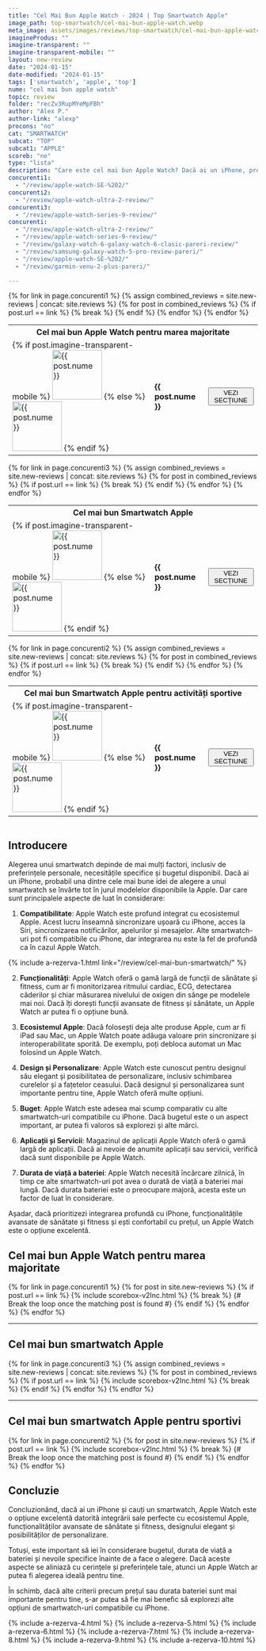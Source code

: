 ```yaml
---
title: "Cel Mai Bun Apple Watch - 2024 | Top Smartwatch Apple"
image_path: top-smartwatch/cel-mai-bun-apple-watch.webp
meta_image: assets/images/reviews/top-smartwatch/cel-mai-bun-apple-watch.webp
imagineProdus: ""
imagine-transparent: ""
imagine-transparent-mobile: ""
layout: new-review
date: "2024-01-15"
date-modified: "2024-01-15"
tags: ['smartwatch', 'apple', 'top']
nume: "cel mai bun apple watch"
topic: review
folder: "recZv3RupMYeMpFBh"
author: "Alex P."
author-link: "alexp"
procons: "no"
cat: "SMARTWATCH"
subcat: "TOP"
subcat1: "APPLE"
scoreb: "no"
type: "lista"
description: "Care este cel mai bun Apple Watch? Dacă ai un iPhone, probabil una dintre cele mai bune idei de alegere a unui smartwatch se învârte tot în jurul modelelor disponibile la Apple."
concurenti1:
  - "/review/apple-watch-SE-%202/"
concurenti2:
  - "/review/apple-watch-ultra-2-review/"
concurenti3:
  - "/review/apple-watch-series-9-review/"
concurenti:
  - "/review/apple-watch-ultra-2-review/"
  - "/review/apple-watch-series-9-review/"
  - "/review/galaxy-watch-6-galaxy-watch-6-clasic-pareri-review/"
  - "/review/samsung-galaxy-watch-5-pro-review-pareri/"
  - "/review/apple-watch-SE-%202/"
  - "/review/garmin-venu-2-plus-pareri/"

---
```


<div class="tabel-top">
<table style="display: inline-table;">
  <tr>
    <th colspan="3">Cel mai bun Apple Watch pentru marea majoritate</th>
  </tr>
  {% for link in page.concurenti1 %}
    {% assign combined_reviews = site.new-reviews | concat: site.reviews %}
    {% for post in combined_reviews %}
      {% if post.url == link %}
        <tr>
          <td>
          {% if post.imagine-transparent-mobile %}
          <img src="{{ post.imagine-transparent-mobile}}" width="100" height="100" alt="{{ post.nume }}">
          {% else %}
          <img src="{{ post.imagineProdus }}" width="100" height="100" alt="{{ post.nume }}">
          {% endif %}
          </td>
          <td><strong>{{ post.nume }}</strong></td>
          <td><a href="#{{post.nume | split: " " | join: '-'}}"><button class="attention">VEZI SECȚIUNE</button></a></td>
        </tr>
        {% break %} <!-- Break the loop once the matching post is found -->
      {% endif %}
    {% endfor %}
  {% endfor %}
</table>
</div>

<div class="tabel-top">
<table style="display: inline-table;">
  <tr>
    <th colspan="3">Cel mai bun Smartwatch Apple</th>
  </tr>
  {% for link in page.concurenti3 %}
    {% assign combined_reviews = site.new-reviews | concat: site.reviews %}
    {% for post in combined_reviews %}
      {% if post.url == link %}
        <tr>
          <td>
          {% if post.imagine-transparent-mobile %}
          <img src="{{ post.imagine-transparent-mobile}}" width="100" height="100" alt="{{ post.nume }}">
          {% else %}
          <img src="{{ post.imagineProdus }}" width="100" height="100" alt="{{ post.nume }}">
          {% endif %}
          </td>
          <td><strong>{{ post.nume }}</strong></td>
          <td><a href="#{{post.nume | split: " " | join: '-'}}"><button class="attention">VEZI SECȚIUNE</button></a></td>
        </tr>
        {% break %} <!-- Break the loop once the matching post is found -->
      {% endif %}
    {% endfor %}
  {% endfor %}
</table>
</div>

<div class="tabel-top">
<table style="display: inline-table;">
  <tr>
    <th colspan="3">Cel mai bun Smartwatch Apple pentru activități sportive</th>
  </tr>
  {% for link in page.concurenti2 %}
    {% assign combined_reviews = site.new-reviews | concat: site.reviews %}
    {% for post in combined_reviews %}
      {% if post.url == link %}
        <tr>
          <td>
          {% if post.imagine-transparent-mobile %}
          <img src="{{ post.imagine-transparent-mobile}}" width="100" height="100" alt="{{ post.nume }}">
          {% else %}
          <img src="{{ post.imagineProdus }}" width="100" height="100" alt="{{ post.nume }}">
          {% endif %}
          </td>
          <td><strong>{{ post.nume }}</strong></td>
          <td><a href="#{{post.nume | split: " " | join: '-'}}"><button class="attention">VEZI SECȚIUNE</button></a></td>
        </tr>
        {% break %} <!-- Break the loop once the matching post is found -->
      {% endif %}
    {% endfor %}
  {% endfor %}
</table>
</div>


## Introducere

Alegerea unui smartwatch depinde de mai mulți factori, inclusiv de preferințele personale, necesitățile specifice și bugetul disponibil. Dacă ai un iPhone, probabil una dintre cele mai bune idei de alegere a unui smartwatch se învârte tot în jurul modelelor disponibile la Apple. Dar care sunt principalele aspecte de luat în considerare:

1. **Compatibilitate**: Apple Watch este profund integrat cu ecosistemul Apple. Acest lucru înseamnă sincronizare ușoară cu iPhone, acces la Siri, sincronizarea notificărilor, apelurilor și mesajelor. Alte smartwatch-uri pot fi compatibile cu iPhone, dar integrarea nu este la fel de profundă ca în cazul Apple Watch.

{% include a-rezerva-1.html 
link="/review/cel-mai-bun-smartwatch/"
%}

2. **Funcționalități**: Apple Watch oferă o gamă largă de funcții de sănătate și fitness, cum ar fi monitorizarea ritmului cardiac, ECG, detectarea căderilor și chiar măsurarea nivelului de oxigen din sânge pe modelele mai noi. Dacă îți dorești funcții avansate de fitness și sănătate, un Apple Watch ar putea fi o opțiune bună.

3. **Ecosistemul Apple**: Dacă folosești deja alte produse Apple, cum ar fi iPad sau Mac, un Apple Watch poate adăuga valoare prin sincronizare și interoperabilitate sporită. De exemplu, poți debloca automat un Mac folosind un Apple Watch.

4. **Design și Personalizare**: Apple Watch este cunoscut pentru designul său elegant și posibilitatea de personalizare, inclusiv schimbarea curelelor și a fațetelor ceasului. Dacă designul și personalizarea sunt importante pentru tine, Apple Watch oferă multe opțiuni.

5. **Buget**: Apple Watch este adesea mai scump comparativ cu alte smartwatch-uri compatibile cu iPhone. Dacă bugetul este o un aspect important, ar putea fi valoros să explorezi și alte mărci.

6. **Aplicații și Servicii**: Magazinul de aplicații Apple Watch oferă o gamă largă de aplicații. Dacă ai nevoie de anumite aplicații sau servicii, verifică dacă sunt disponibile pe Apple Watch.

7. **Durata de viață a bateriei**: Apple Watch necesită încărcare zilnică, în timp ce alte smartwatch-uri pot avea o durată de viață a bateriei mai lungă. Dacă durata bateriei este o preocupare majoră, acesta este un factor de luat în considerare.

Așadar, dacă prioritizezi integrarea profundă cu iPhone, funcționalitățile avansate de sănătate și fitness și ești confortabil cu prețul, un Apple Watch este o opțiune excelentă.



## Cel mai bun Apple Watch pentru marea majoritate

{% for link in page.concurenti1 %}
  {% for post in site.new-reviews %}
    {% if post.url == link %}
    {% include scorebox-v2Inc.html %}
    {% break %} {# Break the loop once the matching post is found #}
    {% endif %}
  {% endfor %}
{% endfor %}

---
## Cel mai bun smartwatch Apple

{% for link in page.concurenti3 %}
    {% assign combined_reviews = site.new-reviews | concat: site.reviews %}
    {% for post in combined_reviews %}
      {% if post.url == link %}
      {% include scorebox-v2Inc.html %}
      {% break %} <!-- Break the loop once the matching post is found -->
      {% endif %}
    {% endfor %}
  {% endfor %}

---
## Cel mai bun smartwatch Apple pentru sportivi

{% for link in page.concurenti2 %}
  {% for post in site.new-reviews %}
    {% if post.url == link %}
    {% include scorebox-v2Inc.html %}
    {% break %} {# Break the loop once the matching post is found #}
    {% endif %}
  {% endfor %}
{% endfor %}

## Concluzie

Concluzionând, dacă ai un iPhone și cauți un smartwatch, Apple Watch este o opțiune excelentă datorită integrării sale perfecte cu ecosistemul Apple, funcționalităților avansate de sănătate și fitness, designului elegant și posibilităților de personalizare. 

Totuși, este important să iei în considerare bugetul, durata de viață a bateriei și nevoile specifice înainte de a face o alegere. Dacă aceste aspecte se aliniază cu cerințele și preferințele tale, atunci un Apple Watch ar putea fi alegerea ideală pentru tine. 

În schimb, dacă alte criterii precum prețul sau durata bateriei sunt mai importante pentru tine, s-ar putea să fie mai benefic să explorezi alte opțiuni de smartwatch-uri compatibile cu iPhone.

{% include a-rezerva-4.html %}
{% include a-rezerva-5.html %}
{% include a-rezerva-6.html %}
{% include a-rezerva-7.html %}
{% include a-rezerva-8.html %}
{% include a-rezerva-9.html %}
{% include a-rezerva-10.html %}